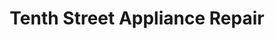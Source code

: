 ---
title: "Tenth Street Appliance Repair"
url: /indianapolis/tenth-street-appliance-repair/
shop: appliance
---